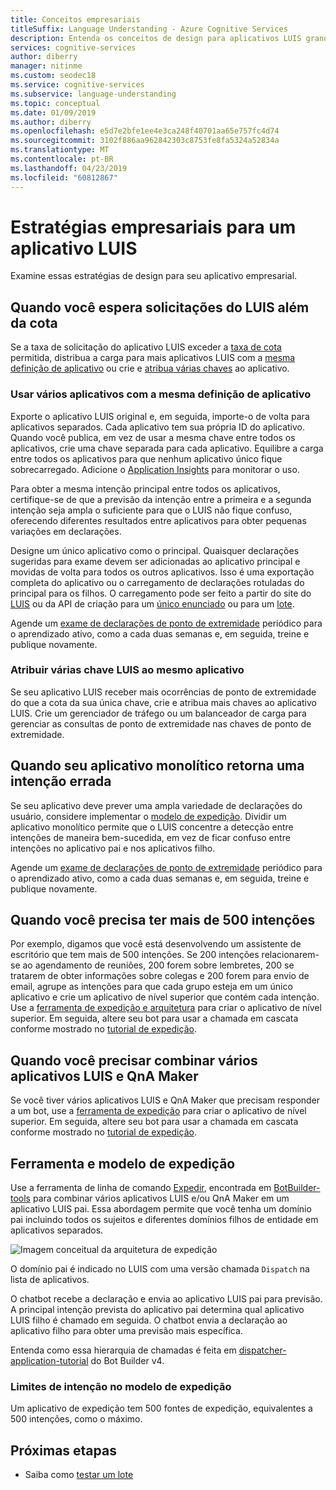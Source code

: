 ```yaml
---
title: Conceitos empresariais
titleSuffix: Language Understanding - Azure Cognitive Services
description: Entenda os conceitos de design para aplicativos LUIS grandes ou em vários aplicativos, incluindo o LUIS e o QnA Maker juntos.
services: cognitive-services
author: diberry
manager: nitinme
ms.custom: seodec18
ms.service: cognitive-services
ms.subservice: language-understanding
ms.topic: conceptual
ms.date: 01/09/2019
ms.author: diberry
ms.openlocfilehash: e5d7e2bfe1ee4e3ca248f40701aa65e757fc4d74
ms.sourcegitcommit: 3102f886aa962842303c8753fe8fa5324a52834a
ms.translationtype: MT
ms.contentlocale: pt-BR
ms.lasthandoff: 04/23/2019
ms.locfileid: "60812867"
---
```

# <a name="enterprise-strategies-for-a-luis-app"></a>Estratégias empresariais para um aplicativo LUIS
Examine essas estratégias de design para seu aplicativo empresarial.

## <a name="when-you-expect-luis-requests-beyond-the-quota"></a>Quando você espera solicitações do LUIS além da cota
Se a taxa de solicitação do aplicativo LUIS exceder a [taxa de cota](https://azure.microsoft.com/pricing/details/cognitive-services/language-understanding-intelligent-services/) permitida, distribua a carga para mais aplicativos LUIS com a [mesma definição de aplicativo](#use-multiple-apps-with-same-app-definition) ou crie e [atribua várias chaves](#assign-multiple-luis-keys-to-same-app) ao aplicativo. 

### <a name="use-multiple-apps-with-same-app-definition"></a>Usar vários aplicativos com a mesma definição de aplicativo
Exporte o aplicativo LUIS original e, em seguida, importe-o de volta para aplicativos separados. Cada aplicativo tem sua própria ID do aplicativo. Quando você publica, em vez de usar a mesma chave entre todos os aplicativos, crie uma chave separada para cada aplicativo. Equilibre a carga entre todos os aplicativos para que nenhum aplicativo único fique sobrecarregado. Adicione o [Application Insights](luis-tutorial-bot-csharp-appinsights.md) para monitorar o uso. 

Para obter a mesma intenção principal entre todos os aplicativos, certifique-se de que a previsão da intenção entre a primeira e a segunda intenção seja ampla o suficiente para que o LUIS não fique confuso, oferecendo diferentes resultados entre aplicativos para obter pequenas variações em declarações. 

Designe um único aplicativo como o principal. Quaisquer declarações sugeridas para exame devem ser adicionadas ao aplicativo principal e movidas de volta para todos os outros aplicativos. Isso é uma exportação completa do aplicativo ou o carregamento de declarações rotuladas do principal para os filhos. O carregamento pode ser feito a partir do site do [LUIS](luis-reference-regions.md) ou da API de criação para um [único enunciado](https://westus.dev.cognitive.microsoft.com/docs/services/5890b47c39e2bb17b84a55ff/operations/5890b47c39e2bb052c5b9c08) ou para um [lote](https://westus.dev.cognitive.microsoft.com/docs/services/5890b47c39e2bb17b84a55ff/operations/5890b47c39e2bb052c5b9c09). 

Agende um [exame de declarações de ponto de extremidade](luis-how-to-review-endpoint-utterances.md) periódico para o aprendizado ativo, como a cada duas semanas e, em seguida, treine e publique novamente. 

### <a name="assign-multiple-luis-keys-to-same-app"></a>Atribuir várias chave LUIS ao mesmo aplicativo
Se seu aplicativo LUIS receber mais ocorrências de ponto de extremidade do que a cota da sua única chave, crie e atribua mais chaves ao aplicativo LUIS. Crie um gerenciador de tráfego ou um balanceador de carga para gerenciar as consultas de ponto de extremidade nas chaves de ponto de extremidade. 

## <a name="when-your-monolithic-app-returns-wrong-intent"></a>Quando seu aplicativo monolítico retorna uma intenção errada
Se seu aplicativo deve prever uma ampla variedade de declarações do usuário, considere implementar o [modelo de expedição](#dispatch-tool-and-model). Dividir um aplicativo monolítico permite que o LUIS concentre a detecção entre intenções de maneira bem-sucedida, em vez de ficar confuso entre intenções no aplicativo pai e nos aplicativos filho. 

Agende um [exame de declarações de ponto de extremidade](luis-how-to-review-endpoint-utterances.md) periódico para o aprendizado ativo, como a cada duas semanas e, em seguida, treine e publique novamente. 

## <a name="when-you-need-to-have-more-than-500-intents"></a>Quando você precisa ter mais de 500 intenções
Por exemplo, digamos que você está desenvolvendo um assistente de escritório que tem mais de 500 intenções. Se 200 intenções relacionarem-se ao agendamento de reuniões, 200 forem sobre lembretes, 200 se tratarem de obter informações sobre colegas e 200 forem para envio de email, agrupe as intenções para que cada grupo esteja em um único aplicativo e crie um aplicativo de nível superior que contém cada intenção. Use a [ferramenta de expedição e arquitetura](#dispatch-tool-and-model) para criar o aplicativo de nível superior. Em seguida, altere seu bot para usar a chamada em cascata conforme mostrado no [tutorial de expedição][dispatcher-application-tutorial]. 

## <a name="when-you-need-to-combine-several-luis-and-qna-maker-apps"></a>Quando você precisar combinar vários aplicativos LUIS e QnA Maker
Se você tiver vários aplicativos LUIS e QnA Maker que precisam responder a um bot, use a [ferramenta de expedição](#dispatch-tool-and-model) para criar o aplicativo de nível superior. Em seguida, altere seu bot para usar a chamada em cascata conforme mostrado no [tutorial de expedição][dispatcher-application-tutorial]. 

## <a name="dispatch-tool-and-model"></a>Ferramenta e modelo de expedição
Use a ferramenta de linha de comando [Expedir][dispatch-tool], encontrada em [BotBuilder-tools](https://github.com/Microsoft/botbuilder-tools) para combinar vários aplicativos LUIS e/ou QnA Maker em um aplicativo LUIS pai. Essa abordagem permite que você tenha um domínio pai incluindo todos os sujeitos e diferentes domínios filhos de entidade em aplicativos separados. 

![Imagem conceitual da arquitetura de expedição](./media/luis-concept-enterprise/dispatch-architecture.png)

O domínio pai é indicado no LUIS com uma versão chamada `Dispatch` na lista de aplicativos. 

O chatbot recebe a declaração e envia ao aplicativo LUIS pai para previsão. A principal intenção prevista do aplicativo pai determina qual aplicativo LUIS filho é chamado em seguida. O chatbot envia a declaração ao aplicativo filho para obter uma previsão mais específica.

Entenda como essa hierarquia de chamadas é feita em [dispatcher-application-tutorial][dispatcher-application-tutorial] do Bot Builder v4.  

### <a name="intent-limits-in-dispatch-model"></a>Limites de intenção no modelo de expedição
Um aplicativo de expedição tem 500 fontes de expedição, equivalentes a 500 intenções, como o máximo. 

## <a name="next-steps"></a>Próximas etapas

* Saiba como [testar um lote](luis-how-to-batch-test.md)

[dispatcher-application-tutorial]: https://aka.ms/bot-dispatch
[dispatch-tool]: https://aka.ms/dispatch-tool
